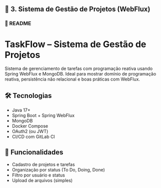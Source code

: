 ## 📌 3. Sistema de Gestão de Projetos (WebFlux)

### 📄 README

# TaskFlow – Sistema de Gestão de Projetos

Sistema de gerenciamento de tarefas com programação reativa usando Spring WebFlux e MongoDB. Ideal para mostrar domínio de programação reativa, persistência não relacional e boas práticas com WebFlux.

## 🛠 Tecnologias
- Java 17+
- Spring Boot + Spring WebFlux
- MongoDB
- Docker Compose
- OAuth2 (ou JWT)
- CI/CD com GitLab CI

## 🔄 Funcionalidades
- Cadastro de projetos e tarefas
- Organização por status (To Do, Doing, Done)
- Filtro por usuário e status
- Upload de arquivos (simples)
